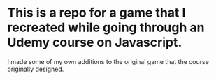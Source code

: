 # This is a repo for a game that I recreated while going through an Udemy course on Javascript.

I made some of my own additions to the original game that the course originally designed.